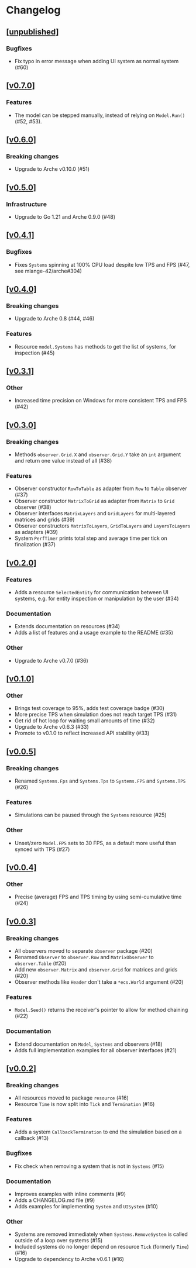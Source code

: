 # Changelog

## [[unpublished]](https://github.com/mlange-42/arche-model/compare/v0.7.0...main)

### Bugfixes

* Fix typo in error message when adding UI system as normal system (#60)

## [[v0.7.0]](https://github.com/mlange-42/arche-model/compare/v0.6.0...v0.7.0)

### Features

* The model can be stepped manually, instead of relying on `Model.Run()` (#52, #53).

## [[v0.6.0]](https://github.com/mlange-42/arche-model/compare/v0.5.0...v0.6.0)

### Breaking changes

* Upgrade to Arche v0.10.0 (#51)

## [[v0.5.0]](https://github.com/mlange-42/arche-model/compare/v0.4.1...v0.5.0)

### Infrastructure

* Upgrade to Go 1.21 and Arche 0.9.0 (#48)

## [[v0.4.1]](https://github.com/mlange-42/arche-model/compare/v0.4.0...v0.4.1)

### Bugfixes

* Fixes `Systems` spinning at 100% CPU load despite low TPS and FPS (#47, see mlange-42/arche#304)

## [[v0.4.0]](https://github.com/mlange-42/arche-model/compare/v0.3.1...v0.4.0)

### Breaking changes

* Upgrade to Arche 0.8 (#44, #46)

### Features

* Resource `model.Systems` has methods to get the list of systems, for inspection (#45)

## [[v0.3.1]](https://github.com/mlange-42/arche-model/compare/v0.3.0...v0.3.1)

### Other

* Increased time precision on Windows for more consistent TPS and FPS (#42)

## [[v0.3.0]](https://github.com/mlange-42/arche-model/compare/v0.2.0...v0.3.0)

### Breaking changes

* Methods `observer.Grid.X` and `observer.Grid.Y` take an `int` argument and return one value instead of all (#38)

### Features

* Observer constructor `RowToTable` as adapter from `Row` to `Table` observer (#37)
* Observer constructor `MatrixToGrid` as adapter from `Matrix` to `Grid` observer (#38)
* Observer interfaces `MatrixLayers` and `GridLayers` for multi-layered matrices and grids (#39)
* Observer constructors `MatrixToLayers`, `GridToLayers` and `LayersToLayers` as adapters (#39)
* System `PerfTimer` prints total step and average time per tick on finalization (#37)

## [[v0.2.0]](https://github.com/mlange-42/arche-model/compare/v0.1.0...v0.2.0)

### Features

* Adds a resource `SelectedEntity` for communication between UI systems, e.g. for entity inspection or manipulation by the user (#34)

### Documentation

* Extends documentation on resources (#34)
* Adds a list of features and a usage example to the README (#35)

### Other

* Upgrade to Arche v0.7.0 (#36)

## [[v0.1.0]](https://github.com/mlange-42/arche-model/compare/v0.0.5...v0.1.0)

### Other

* Brings test coverage to 95%, adds test coverage badge (#30)
* More precise TPS when simulation does not reach target TPS (#31)
* Get rid of hot loop for waiting small amounts of time (#32)
* Upgrade to Arche v0.6.3 (#33)
* Promote to v0.1.0 to reflect increased API stability (#33)

## [[v0.0.5]](https://github.com/mlange-42/arche-model/compare/v0.0.4...v0.0.5)

### Breaking changes

* Renamed `Systems.Fps` and `Systems.Tps` to `Systems.FPS` and `Systems.TPS` (#26)

### Features

* Simulations can be paused through the `Systems` resource (#25)

### Other

* Unset/zero `Model.FPS` sets to 30 FPS, as a default more useful than synced with TPS (#27)

## [[v0.0.4]](https://github.com/mlange-42/arche-model/compare/v0.0.3...v0.0.4)

### Other

* Precise (average) FPS and TPS timing by using semi-cumulative time (#24)

## [[v0.0.3]](https://github.com/mlange-42/arche-model/compare/v0.0.2...v0.0.3)

### Breaking changes

* All observers moved to separate `observer` package (#20)
* Renamed `Observer` to `observer.Row` and `MatrixObserver` to `observer.Table` (#20)
* Add new `observer.Matrix` and `observer.Grid` for matrices and grids (#20)
* Observer methods like `Header` don't take a `*ecs.World` argument (#20)

### Features

* `Model.Seed()` returns the receiver's pointer to allow for method chaining (#22)

### Documentation

* Extend documentation on `Model`, `Systems` and observers (#18)
* Adds full implementation examples for all observer interfaces (#21)

## [[v0.0.2]](https://github.com/mlange-42/arche-model/compare/v0.0.1...v0.0.2)

### Breaking changes

* All resources moved to package `resource` (#16)
* Resource `Time` is now split into `Tick` and `Termination` (#16)

### Features

* Adds a system `CallbackTermination` to end the simulation based on a callback (#13)

### Bugfixes

* Fix check when removing a system that is not in `Systems` (#15)

### Documentation

* Improves examples with inline comments (#9)
* Adds a CHANGELOG.md file (#9)
* Adds examples for implementing `System` and `UISystem` (#10)

### Other

* Systems are removed immediately when `Systems.RemoveSystem` is called outside of a loop over systems (#15)
* Included systems do no longer depend on resource `Tick` (formerly `Time`) (#16)
* Upgrade to dependency to Arche v0.6.1 (#16)
